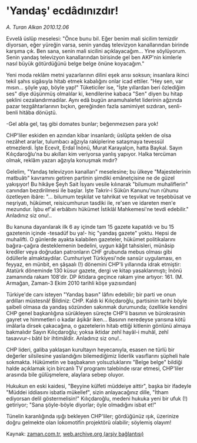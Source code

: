 # 'Yandaş' ecdâdınızdır!

*A. Turan Alkan 2010.12.06*

<td class="columnist-detail">
<p>Evvelâ üslûp meselesi: "Önce bunu bil. Eğer benim mali sicilim temizdir diyorsan, eğer yüreğin varsa, senin yandaş televizyon kanallarından birinde karşıma çık. Ben sana, senin mali sicilini açıklayacağım... Yine söylüyorum. Senin yandaş televizyon kanallarından birisinde gel ben AKP'nin kimlerle nasıl büyük götürdüğünü belge belge önüne koyacağım."</p>
<p><p>Yeni moda reklâm metni yazarlarının dilini eşek arısı soksun; insanlara ikinci tekil şahıs sigâsıyla hitab etmek kabalığını onlar icad ettiler. "Hey sen, var mısın... şöyle yap, böyle yap!" Tüketiciler ise, "İşte yıllardan beri özlediğim ses" diye düşünmüş olmalılar ki, kendilerine kabaca "Sen" diyen bu hitap şeklini cezalandırmadılar. Aynı edâ bugün anamuhalefet liderinin ağzında pazar tezgâhtarlarının bıçkın, gereğinden fazla samimiyet sızdıran, senli-benli hitâba dönüştü.
<p>-Gel abla gel, taş gibi domates bunlar; beğenmezsen para yok!
<p>CHP'liler eskiden en azından kibar insanlardı; üslûpta şeklen de olsa nezâhet ararlar, tulumbacı ağzıyla rakiplerine sataşmaya tevessül etmezlerdi. İşte Ecevit, Erdal İnönü, Murat Karayalçın, hatta Baykal. Sayın Kılıçdaroğlu'na bu akılları kim veriyorsa yanlış yapıyor. Halka tercüman olmak, reklâm yazarı ağzıyla konuşmak mıdır?
<p>Gelelim, "Yandaş televizyon kanalları" meselesine; bu ülkeye "Majestelerinin matbuâtı" kavramını getiren partinin şimdiki emânetçisine ne de güzel yakışıyor! Bu hikâye Şeyh Sait İsyanı vesile kılınarak "bilumum muhaliflerin" canından bezdirilmesi ile başlar. İşte Takrir-i Sükûn Kanunu'nun rûhunu özetleyen ibâre: "... bilumum teşkilat ve tahrikat ve teşvikat ve teşebbüsat ve neşriyatı, hükümet, reisicumhurun tasdiki ile, re'sen ve idareten men'e mezundur. İşbu ef'al erbâbını hükümet İstiklâl Mahkemesi'ne tevdi edebilir." Anladınız siz onu!..
<p>Bu kanuna dayanılarak ilk 6 ay içinde tam 15 gazete kapatıldı ve bu 15 gazetenin içinde -tesadüf bu ya!- hiç "yandaş gazete" yoktu. Hepsi de muhalifti. O günlerde ayakta kalabilen gazeteler, hükümet politikalarını bağıra-çağıra desteklemenin bedelini, uygun kâğıt tahsisleri, münâsip krediler veya doğrudan patronların CHF grubunda mebus olması gibi ödüllerle almaktaydılar. Cumhuriyet Türkiyesi'nde sansür uygulaması, en feyyaz, en münbit, en şâşaalı (!) dönemini CHP'li yıllarında idrak etmiştir: Atatürk döneminde 130 küsur gazete, dergi ve kitap yasaklanmıştı; İnönü zamanında rakam 108'dir. DP iktidara geçince rakam yine artıyor: 161. (M. Armağan, Zaman-3 Ekim 2010 tarihli köşe yazısından)
<p>Türkiye'de canı isteyen "Yandaş basın" lâfını edebilir; bir parti ve onun ardılları müstesnâ! Bildiniz: CHP. Kaldı ki Kılıçdaroğlu, partisinin tarihi böyle şaibeli olmasa da yandaş sözünden sakınmak durumunda; özellikle kendini CHP genel başkanlığına sürükleyen süreçte CHP'li basının ve bürokrasinin gayret ve himmetleri o kadar âşikâr iken... Basının neredeyse yarısına kötü imâlarla dirsek çakacağına, o gazetelerin hitab ettiği kitlenin gönlünü almaya bakmalıdır Sayın Kılıçdaroğlu; yoksa iktidar zehî hayâl-i muhâl, zehî tasavvur-ı bâtıl bir ihtimâldir. Anladınız siz onu!..
<p>CHP lideri, galiba yaklaşan kurultayın heyecanıyla, esasen ne türlü bir değerler silsilesine yaslandığını bilemediğimiz liderlik vasıflarını şüpheli hale sokmakta. Hükümetin ve başbakanın yolsuzluklarını "Belge belge" bildiği halde açıklamak için bircanlı TV programı talebinde ısrar etmesi, CHP'liler arasında bile gülüşmelere, alaylara sebep oluyor.
<p>Hukukun en eski kaidesi, "Beyyine külfeti müddeiye aittir", başka bir ifadeyle "Müddei iddiasını isbatla mükellef", sizin anlayacağınız dille, "İtham ediyorsan delil göstermelisin!" Kılıçdaroğlu, medeni hukuka yeni bir ufuk (!) getiriyor; "Sana şöyle-böyle diyorlar; öyle olmadığını isbat et!"
<p>Tünelin karanlığında ışığı bekleyen CHP'liler; gördüğünüz ışık, üzerinize doğru gelmekte olan lokomotifin projektörü olabilir; söylemiş olayım! </p>
<a href="http://web.archive.org/web/20101208231815/mailto:t.alkan@zaman.com.tr">
</a></p></p></p></p></p></p></p></p></p></td>

Kaynak: [zaman.com.tr](http://zaman.com.tr/yazar.do?yazino=1061435), [web.archive.org (arşiv bağlantısı)](http://web.archive.org/web/20101208231815/http://zaman.com.tr:80/yazar.do?yazino=1061435)
